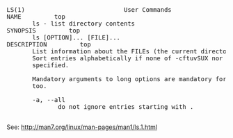 <pre>
LS(1)                           User Commands                          LS(1)
NAME         top
       ls - list directory contents
SYNOPSIS         top
       ls [OPTION]... [FILE]...
DESCRIPTION         top
       List information about the FILEs (the current directory by default).
       Sort entries alphabetically if none of -cftuvSUX nor --sort is
       specified.

       Mandatory arguments to long options are mandatory for short options
       too.

       -a, --all
              do not ignore entries starting with .
              
</pre>
See: http://man7.org/linux/man-pages/man1/ls.1.html

